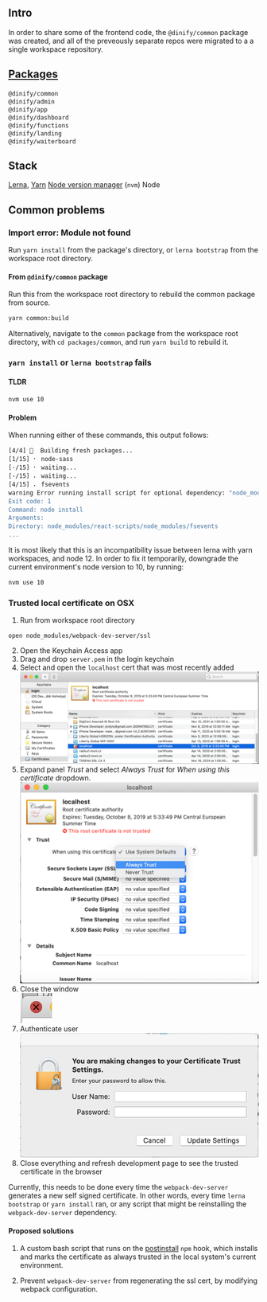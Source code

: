 ## Intro

In order to share some of the frontend code, the `@dinify/common` package was created, and all of the preveously separate repos were migrated to a a single workspace repository.

## [Packages](https://gitlab.com/dinify/workspace/tree/master/packages)
```
@dinify/common
@dinify/admin
@dinify/app
@dinify/dashboard
@dinify/functions
@dinify/landing
@dinify/waiterboard
```

## Stack
[Lerna](https://github.com/lerna/lerna), [Yarn](https://yarnpkg.com/lang/en/)
[Node version manager](https://github.com/nvm-sh/nvm) (`nvm`)
Node

## Common problems
### Import error: Module not found
Run `yarn install` from the package's directory, or `lerna bootstrap` from the workspace root directory.
#### From `@dinify/common` package
Run this from the workspace root directory to rebuild the common package from source.
```bash
yarn common:build
``` 
Alternatively, navigate to the `common` package from the workspace root directory, with `cd packages/common`, and run `yarn build` to rebuild it.

### `yarn install` or `lerna bootstrap` fails
#### TLDR
```bash
nvm use 10
```
#### Problem
When running either of these commands, this output follows:
```bash
[4/4] 🔨  Building fresh packages...
[1/15] ⠂ node-sass
[-/15] ⠂ waiting...
[-/15] ⠄ waiting...
[4/15] ⠄ fsevents
warning Error running install script for optional dependency: "node_modules/react-scripts/node_modules/fsevents: Command failed.
Exit code: 1
Command: node install
Arguments:
Directory: node_modules/react-scripts/node_modules/fsevents
...
```
It is most likely that this is an incompatibility issue between lerna with yarn workspaces, and node 12. In order to fix it temporarily, downgrade the current environment's node version to 10, by running:
```bash
nvm use 10
```

### Trusted local certificate on OSX
1. Run from workspace root directory
```
open node_modules/webpack-dev-server/ssl
```
2. Open the Keychain Access app
3. Drag and drop `server.pem` in the login keychain
4. Select and open the `localhost` cert that was most recently added
![](/static/keychain-app.png)
5. Expand panel _Trust_ and select _Always Trust_ for _When using this certificate_ dropdown.  
![](/static/update-setting.png)
6. Close the window  
![](/static/close.png)
7. Authenticate user
![](/static/auth-prompt.png)
8. Close everything and refresh development page to see the trusted certificate in the browser

Currently, this needs to be done every time the `webpack-dev-server` generates a new self signed certificate. In other words, every time `lerna bootstrap` or `yarn install` ran, or any script that might be reinstalling the `webpack-dev-server` dependency.

#### Proposed solutions
1. A custom bash script that runs on the [postinstall](https://docs.npmjs.com/misc/scripts#examples) `npm` hook, which installs and marks the certificate as always trusted in the local system's current environment.

2. Prevent `webpack-dev-server` from regenerating the ssl cert, by modifying webpack configuration.